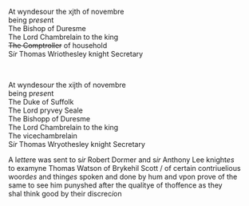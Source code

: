 ---
---
<div>

<div>
      <p>
		At wyndesour the xjth of novembre
		<br />being p<i>rese</i>nt
		<br />The Bishop of Duresme
		<br />The Lord Chambrelain to the king
		<br /><del>The Comptroller</del> of household
		<br />S<i>ir</i> Thomas Wriothesley knight Secretary
	</p>
<br /></div>
   <div>
      <p>
		At wyndeso<i>ur</i> the xijth of novembre
		<br />being p<i>rese</i>nt
		<br />The Duke of Suffolk
		<br />The Lord pryvey Seale
		<br />The Bishopp of Duresme
		<br />The Lord Chambrelain to the king
		<br />The vicechambrelain
		<br />S<i>ir</i> Thomas Wryothesley knight Secretary
	</p>
      <p>
		A l<i>ette</i>re was sent to s<i>ir</i> Robert Dormer and s<i>ir</i> Anthony Lee knight<i>es</i>
		<br />to examyne Thomas Watson of Brykehil Scott / of certain co<i>n</i>triuelious
		<br />woord<i>es</i> and thing<i>es</i> spoken and done by hum and vpon prove of the
		<br />same to see him punyshed after the qualitye of thoffence as they
		<br />shal think good by their discrec<i>i</i>on
	</p>
<br /></div>
</div>